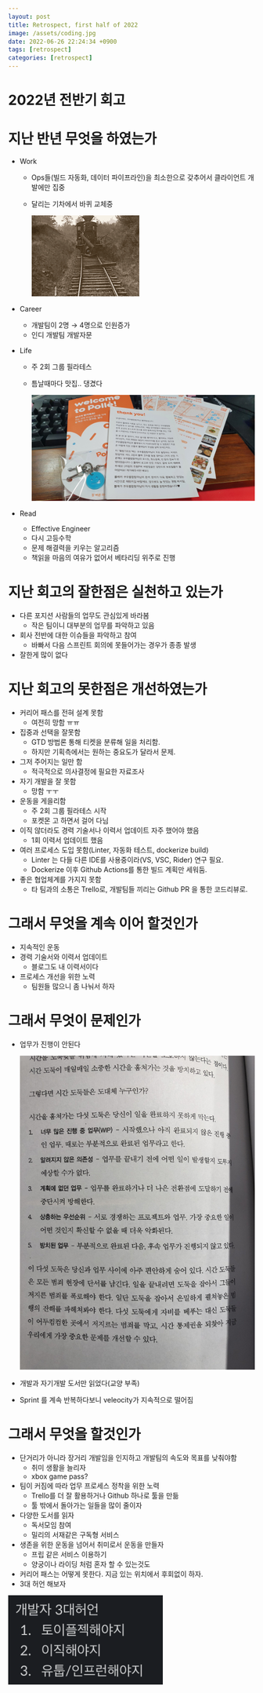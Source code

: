 ```yaml
---
layout: post
title: Retrospect, first half of 2022
image: /assets/coding.jpg
date: 2022-06-26 22:24:34 +0900
tags: [retrospect]
categories: [retrospect]
---
```

# 2022년 전반기 회고

# 지난 반년 무엇을 하였는가

- Work
    - Ops들(빌드 자동화, 데이터 파이프라인)을 최소한으로 갖추어서 클라이언트 개발에만 집중
    - 달리는 기차에서 바퀴 교체중
        
        ![달리는 기차에서 바퀴 교체중](/assets/retrospect-2022-first-half/train.gif)
        
- Career
    - 개발팀이 2명 → 4명으로 인원증가
    - 인디 개발팀 개발자문
- Life
    - 주 2회 그룹 필라테스
    - 틈날때마다 맛집.. 댕겼다
        
        ![뽈레 웰컴 기프트](/assets/retrospect-2022-first-half/polle_welcome.jpg)
        
- Read
    - Effective Engineer
    - 다시 고등수학
    - 문제 해결력을 키우는 알고리즘
    - 책읽을 마음의 여유가 없어서 베타리딩 위주로 진행

# 지난 회고의 잘한점은 실천하고 있는가

- 다른 포지션 사람들의 업무도 관심있게 바라봄
    - 작은 팀이니 대부분의 업무를 파악하고 있음
- 회사 전반에 대한 이슈들을 파악하고 참여
    - 바빠서 다음 스프린트 회의에 못들어가는 경우가 종종 발생
- 잘한게 많이 없다

# 지난 회고의 못한점은 개선하였는가

- 커리어 패스를 전혀 설계 못함
    - 여전히 망함 ㅠㅠ
- 집중과 선택을 잘못함
    - GTD 방법론 통해 티켓을 분류해 일을 처리함.
    - 하지만 기획측에서는 원하는 중요도가 달라서 문제.
- 그저 주어지는 일만 함
    - 적극적으로 의사결정에 필요한 자료조사
- 자기 개발을 잘 못함
    - 망함 ㅜㅜ
- 운동을 게을리함
    - 주 2회 그룹 필라테스 시작
    - 포켓몬 고 하면서 걸어 다님
- 이직 않더라도 경력 기술서나 이력서 업데이트 자주 했어야 했음
    - 1회 이력서 업데이트 했음
- 여러 프로세스 도입 못함(Linter, 자동화 테스트, dockerize build)
    - Linter 는 다들 다른 IDE를 사용중이라(VS, VSC, Rider) 연구 필요.
    - Dockerize 이후 Github Actions를 통한 빌드 계획만 세워둠.
- 좋은 협업체계를 가지지 못함
    - 타 팀과의 소통은 Trello로, 개발팀들 끼리는 Github PR 을 통한 코드리뷰로.

# 그래서 무엇을 계속 이어 할것인가

- 지속적인 운동
- 경력 기술서와 이력서 업데이트
    - 블로그도 내 이력서이다
- 프로세스 개선을 위한 노력
    - 팀원들 많으니 좀 나눠서 하자

# 그래서 무엇이 문제인가

- 업무가 진행이 안된다
    
    ![시간 도둑](/assets/retrospect-2022-first-half/time_thief.jpg)
    
- 개발과 자기개발 도서만 읽었다(교양 부족)
- Sprint 를 계속 반복하다보니 veleocity가 지속적으로 떨어짐

# 그래서 무엇을 할것인가

- 단거리가 아니라 장거리 개발임을 인지하고 개발팀의 속도와 목표를 낮춰야함
    - 취미 생활을 늘리자
    - xbox game pass?
- 팀이 커짐에 따라 업무 프로세스 정착을 위한 노력
    - Trello를 더 잘 활용하거나 Github 하나로 툴을 만듦
    - 툴 밖에서 돌아가는 일들을 많이 줄이자
- 다양한 도서를 읽자
    - 독서모임 참여
    - 밀리의 서재같은 구독형 서비스
- 생존을 위한 운동을 넘어서 취미로서 운동을 만들자
    - 프립 같은 서비스 이용하기
    - 양궁이나 라이딩 처럼 혼자 할 수 있는것도
- 커리어 패스는 어떻게 못한다. 지금 있는 위치에서 후회없이 하자.
- 3대 허언 해보자

![3대 허언](/assets/retrospect-2022-first-half/developer_3_lies.png)

